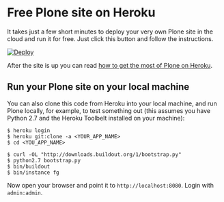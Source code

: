 Free Plone site on Heroku
=========================

It takes just a few short minutes to deploy your very own Plone site in the
cloud and run it for free. Just click this button and follow the instructions.

[![Deploy](https://www.herokucdn.com/deploy/button.png)](https://heroku.com/deploy?template=https://github.com/b4oshany/heroku-button-plone)

After the site is up you can read [how to get the most of Plone on Heroku](https://github.com/plone/heroku-buildpack-plone#sparkles-bonus-karma-points-sparkles).


Run your Plone site on your local machine
-----------------------------------------

You can also clone this code from Heroku into your local machine, and run Plone locally, for example, to test something out (this assumes you have Python 2.7 and the Heroku Toolbelt installed on your machine):

    $ heroku login
    $ heroku git:clone -a <YOUR_APP_NAME>
    $ cd <YOU_APP_NAME>

    $ curl -OL "http://downloads.buildout.org/1/bootstrap.py"
    $ python2.7 bootstrap.py
    $ bin/buildout
    $ bin/instance fg

Now open your browser and point it to ``http://localhost:8080``. Login with
`admin:admin`.
